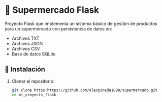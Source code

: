 # 🛒 Supermercado Flask

Proyecto Flask que implementa un sistema básico de gestión de productos para un supermercado con persistencia de datos en:

- Archivos TXT
- Archivos JSON
- Archivos CSV
- Base de datos SQLite

## 🚀 Instalación

1. Clonar el repositorio:
   ```bash
   git clone https:https://github.com/alexpineda1088/supermercado.git
   cd mi_proyecto_flask
